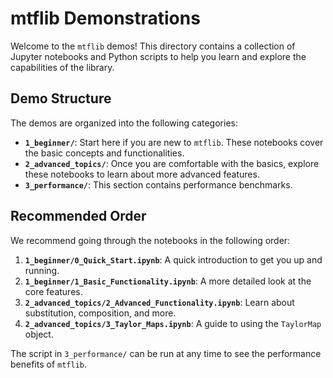 # mtflib Demonstrations

Welcome to the `mtflib` demos! This directory contains a collection of Jupyter notebooks and Python scripts to help you learn and explore the capabilities of the library.

## Demo Structure

The demos are organized into the following categories:

- **`1_beginner/`**: Start here if you are new to `mtflib`. These notebooks cover the basic concepts and functionalities.
- **`2_advanced_topics/`**: Once you are comfortable with the basics, explore these notebooks to learn about more advanced features.
- **`3_performance/`**: This section contains performance benchmarks.

## Recommended Order

We recommend going through the notebooks in the following order:

1.  **`1_beginner/0_Quick_Start.ipynb`**: A quick introduction to get you up and running.
2.  **`1_beginner/1_Basic_Functionality.ipynb`**: A more detailed look at the core features.
3.  **`2_advanced_topics/2_Advanced_Functionality.ipynb`**: Learn about substitution, composition, and more.
4.  **`2_advanced_topics/3_Taylor_Maps.ipynb`**: A guide to using the `TaylorMap` object.

The script in `3_performance/` can be run at any time to see the performance benefits of `mtflib`.
